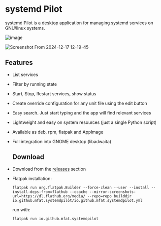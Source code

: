 # systemd Pilot

systemd Pilot is a desktop application for managing systemd services on GNU/linux systems.

![image](https://github.com/user-attachments/assets/863284ed-f0a4-43cf-bd51-756e0aed24f3)

![Screenshot From 2024-12-17 12-19-45](https://github.com/user-attachments/assets/edaf9e22-e262-4642-962c-cb4914669ba3)

## Features
- List services
- Filter by running state
- Start, Stop, Restart services, show status
- Create override configuration for any unit file using the edit button
- Easy search. Just start typing and the app will find relevant services
- Lightweight and easy on system resources (just a single Python script)
- Available as deb, rpm, flatpak and AppImage
- Full integration into GNOME desktop (libadwaita)
  
  ## Download
- Download from the [releases](https://github.com/mfat/systemd-pilot/releases) section 
- Flatpak installation:

  `flatpak run org.flatpak.Builder --force-clean --user --install --install-deps-from=flathub --ccache --mirror-screenshots-url=https://dl.flathub.org/media/ --repo=repo builddir io.github.mfat.systemdpilot/io.github.mfat.systemdpilot.yml`
  
  run with:
  
  `flatpak run io.github.mfat.systemdpilot`
  
